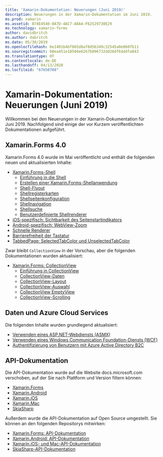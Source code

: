 ```yaml
---
title: 'Xamarin-Dokumentation: Neuerungen (Juni 2019)'
description: Neuerungen in der Xamarin-Dokumentation im Juni 2019.
ms.prod: xamarin
ms.assetid: 874E4540-0A7D-4AC7-A8A4-F62529730E29
ms.technology: xamarin-forms
author: davidbritch
ms.author: dabritch
ms.date: 05/30/2019
ms.openlocfilehash: 6e1401b4bf865d8af8d56349c32545a0e060fb11
ms.sourcegitcommit: b0ea451e18504e6267b896732dd26df64ddfa843
ms.translationtype: HT
ms.contentlocale: de-DE
ms.lasthandoff: 04/13/2020
ms.locfileid: "67650708"
---
```

# <a name="xamarin-docs-whats-new-june-2019"></a>Xamarin-Dokumentation: Neuerungen (Juni 2019)

Willkommen bei den Neuerungen in der Xamarin-Dokumentation für Juni 2019. Nachfolgend sind einige der vor Kurzem veröffentlichten Dokumentationen aufgeführt.

## <a name="xamarinforms-40"></a>Xamarin.Forms 4.0

Xamarin.Forms 4.0 wurde im Mai veröffentlicht und enthält die folgenden neuen und aktualisierten Inhalte:

- [Xamarin.Forms-Shell](~/xamarin-forms/app-fundamentals/shell/index.md)
  - [Einführung in die Shell](~/xamarin-forms/app-fundamentals/shell/introduction.md)
  - [Erstellen einer Xamarin.Forms-Shellanwendung](~/xamarin-forms/app-fundamentals/shell/create.md)
  - [Shell-Flyout](~/xamarin-forms/app-fundamentals/shell/flyout.md)
  - [Shellregisterkarten](~/xamarin-forms/app-fundamentals/shell/tabs.md)
  - [Shellseitenkonfiguration](~/xamarin-forms/app-fundamentals/shell/configuration.md)
  - [Shellnavigation](~/xamarin-forms/app-fundamentals/shell/navigation.md)
  - [Shellsuche](~/xamarin-forms/app-fundamentals/shell/search.md)
  - [Benutzerdefinierte Shellrenderer](~/xamarin-forms/app-fundamentals/shell/customrenderers.md)
- [iOS-spezifisch: Sichtbarkeit des Seitenstartindikators](~/xamarin-forms/platform/ios/page-home-indicator.md)
- [Android-spezifisch: WebView-Zoom](~/xamarin-forms/platform/android/webview-zoom-controls.md)
- [Schnelle Renderer](~/xamarin-forms/internals/fast-renderers.md)
- [Barrierefreiheit der Tastatur](~/xamarin-forms/app-fundamentals/accessibility/keyboard.md)
- [TabbedPage: SelectedTabColor und UnselectedTabColor](~/xamarin-forms/app-fundamentals/navigation/tabbed-page.md)

Zwar bleibt `CollectionView` in der Vorschau, aber die folgenden Dokumentationen wurden aktualisiert:

- [Xamarin.Forms: CollectionView](~/xamarin-forms/user-interface/collectionview/index.md)
  - [Einführung in CollectionView](~/xamarin-forms/user-interface/collectionview/introduction.md)
  - [CollectionView-Daten](~/xamarin-forms/user-interface/collectionview/populate-data.md)
  - [CollectionView-Layout](~/xamarin-forms/user-interface/collectionview/layout.md)
  - [CollectionView-Auswahl](~/xamarin-forms/user-interface/collectionview/selection.md)
  - [CollectionView EmptyView](~/xamarin-forms/user-interface/collectionview/emptyview.md)
  - [CollectionView-Scrolling](~/xamarin-forms/user-interface/collectionview/scrolling.md)

## <a name="data--azure-cloud-services"></a>Daten und Azure Cloud Services

Die folgenden Inhalte wurden grundlegend aktualisiert:

- [Verwenden eines ASP.NET-Webdiensts (ASMX)](~/xamarin-forms/data-cloud/web-services/asmx.md)
- [Verwenden eines Windows Communication Foundation-Diensts (WCF)](~/xamarin-forms/data-cloud/web-services/wcf.md)
- [Authentifizierung von Benutzern mit Azure Active Directory B2C](~/xamarin-forms/data-cloud/authentication/azure-ad-b2c.md)

## <a name="api-docs"></a>API-Dokumentation

Die API-Dokumentation wurde auf die Website docs.microsoft.com verschoben, auf der Sie nach Plattform und Version filtern können:

- [Xamarin.Forms](xref:Xamarin.Forms)
- [Xamarin.Android](/dotnet/api/?view=xamarinandroid-7.1)
- [Xamarin.iOS](/dotnet/api/?view=xamarin-ios-sdk-12)
- [Xamarin.Mac](/dotnet/api/?view=xamarinmac-3.0)
- [SkiaSharp](xref:SkiaSharp)

Außerdem wurde die API-Dokumentation auf Open Source umgestellt. Sie können an den folgenden Repositorys mitwirken:

- [Xamarin.Forms: API-Dokumentation](https://github.com/xamarin/Xamarin.Forms-api-docs)
- [Xamarin.Android: API-Dokumentation](https://github.com/xamarin/android-api-docs)
- [Xamarin.iOS- und Mac-API-Dokumentation](https://github.com/xamarin/apple-api-docs)
- [SkiaSharp-API-Dokumentation](https://github.com/mono/skiasharp-api-docs)
